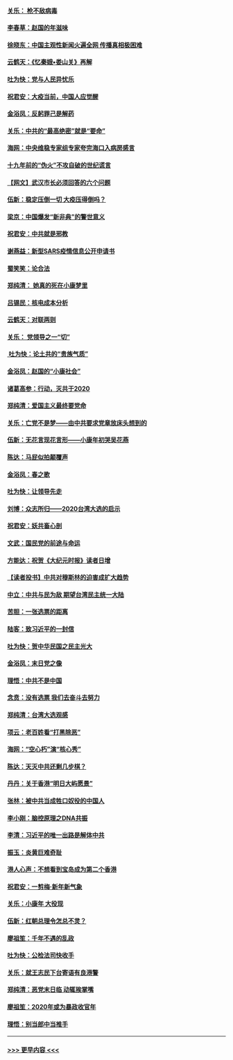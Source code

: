 #### [关乐： 枪不敌病毒](../pages/nsc993/n11826746.md?t=01281431) 
#### [李春草：赵国的年滋味](../pages/nsc993/n11826321.md?t=01281431) 
#### [徐晓东：中国主观性新闻火遍全网 传播真相极困难](../pages/nsc993/n11826508.md?t=01281431) 
#### [云鹤天：《忆秦娥▪娄山关》再解](../pages/nsc993/n11824682.md?t=01281431) 
#### [吐为快：党与人民异忧乐](../pages/nsc993/n11824660.md?t=01281431) 
#### [祝君安：大疫当前，中国人应觉醒](../pages/nsc993/n11821946.md?t=01281431) 
#### [金浴凤：反躬罪己是解药](../pages/nsc993/n11820280.md?t=01281431) 
#### [关乐：中共的“最高绝密”就是“要命”](../pages/nsc993/n11816946.md?t=01281431) 
#### [海网：中央维稳专家组专家夸完海口入病房感言](../pages/nsc993/n11815138.md?t=01281431) 
#### [十九年前的“伪火”不攻自破的世纪谎言](../pages/nsc993/n11813238.md?t=01281431) 
#### [【网文】武汉市长必须回答的六个问题](../pages/nsc993/n11813848.md?t=01281431) 
#### [伍新：稳定压倒一切 大疫压得倒吗？](../pages/nsc993/n11812634.md?t=01281431) 
#### [梁京：中国爆发“新非典”的警世意义](../pages/nsc993/n11812554.md?t=01281431) 
#### [祝君安：中共就是邪教](../pages/nsc993/n11812431.md?t=01281431) 
#### [谢燕益：新型SARS疫情信息公开申请书](../pages/nsc993/n11808840.md?t=01281431) 
#### [蜀笑笑：论合法](../pages/nsc993/n11808064.md?t=01281431) 
#### [郑纯清： 她真的死在小康梦里](../pages/nsc993/n11806623.md?t=01281431) 
#### [吕锡民：核电成本分析](../pages/nsc993/n11806284.md?t=01281431) 
#### [云鹤天：对联两则](../pages/nsc993/n11805957.md?t=01281431) 
#### [关乐： 党领导之一“切”](../pages/nsc993/n11804505.md?t=01281431) 
#### [ 吐为快：论土共的“贵族气质”](../pages/nsc993/n11804490.md?t=01281431) 
#### [金浴凤：赵国的“小康社会”](../pages/nsc993/n11804452.md?t=01281431) 
#### [诸葛高参：行动，灭共于2020](../pages/nsc993/n11804120.md?t=01281431) 
#### [郑纯清：爱国主义最终要党命](../pages/nsc993/n11802197.md?t=01281431) 
#### [关乐：亡党不是梦——由中共要求党章放床头想到的](../pages/nsc993/n11802156.md?t=01281431) 
#### [伍新：无花言现花言形——小康年初哭吴花燕](../pages/nsc993/n11800044.md?t=01281431) 
#### [陈达：马屁似拍颠覆声](../pages/nsc993/n11800010.md?t=01281431) 
#### [金浴凤：春之歌](../pages/nsc993/n11797687.md?t=01281431) 
#### [吐为快：让领导先走](../pages/nsc993/n11797512.md?t=01281431) 
#### [刘博：众志所归——2020台湾大选的启示](../pages/nsc993/n11796878.md?t=01281431) 
#### [祝君安：妖共畜心剖](../pages/nsc993/n11794273.md?t=01281431) 
#### [文武：国民党的前途与命运](../pages/nsc993/n11794198.md?t=01281431) 
#### [方能达：祝贺《大纪元时报》读者日增](../pages/nsc993/n11793807.md?t=01281431) 
#### [【读者投书】中共对穆斯林的迫害成扩大趋势](../pages/nsc993/n11791371.md?t=01281431) 
#### [中立：中共与民为敌 期望台湾民主统一大陆](../pages/nsc993/n11790392.md?t=01281431) 
#### [苦胆：一张选票的距离](../pages/nsc993/n11788914.md?t=01281431) 
#### [陆客：致习近平的一封信](../pages/nsc993/n11788867.md?t=01281431) 
#### [吐为快：贺中华民国之民主光大](../pages/nsc993/n11788618.md?t=01281431) 
#### [金浴凤：末日党之像](../pages/nsc993/n11787475.md?t=01281431) 
#### [理悟：中共不是中国](../pages/nsc993/n11787463.md?t=01281431) 
#### [念贲：没有选票  我们去奋斗去努力](../pages/nsc993/n11787398.md?t=01281431) 
#### [郑纯清：台湾大选观感](../pages/nsc993/n11786210.md?t=01281431) 
#### [项云：老百姓看“打黑除恶”](../pages/nsc993/n11785398.md?t=01281431) 
#### [海网：“空心朽”演“核心秀”](../pages/nsc993/n11783874.md?t=01281431) 
#### [陈达：天灭中共还剩几步棋？](../pages/nsc993/n11783719.md?t=01281431) 
#### [丹丹：关于香港“明日大屿愿景”](../pages/nsc993/n11783273.md?t=01281431) 
#### [张林：被中共当成牲口奴役的中国人](../pages/nsc993/n11782397.md?t=01281431) 
#### [李小刚：脑控原理之DNA共振](../pages/nsc993/n11780962.md?t=01281431) 
#### [李清：习近平的唯一出路是解体中共](../pages/nsc993/n11780866.md?t=01281431) 
#### [振玉：炎黄巨难奇耻](../pages/nsc993/n11779632.md?t=01281431) 
#### [港人心声：不想看到宝岛成为第二个香港](../pages/nsc993/n11778817.md?t=01281431) 
#### [祝君安：一剪梅‧新年新气象](../pages/nsc993/n11776340.md?t=01281431) 
#### [关乐：小康年 大役现](../pages/nsc993/n11774213.md?t=01281431) 
#### [伍新：红朝总理令怎总不灵？](../pages/nsc993/n11770813.md?t=01281431) 
#### [廖祖笙：千年不遇的乱政](../pages/nsc993/n11770373.md?t=01281431) 
#### [吐为快：公检法司快收手](../pages/nsc993/n11770359.md?t=01281431) 
#### [关乐：就王志民下台寄语有良港警](../pages/nsc993/n11769903.md?t=01281431) 
#### [郑纯清：恶党末日临 动辄挨掌嘴](../pages/nsc993/n11769356.md?t=01281431) 
#### [廖祖笙：2020年或为暴政收官年](../pages/nsc993/n11768216.md?t=01281431) 
#### [理悟：别当郎中当推手](../pages/nsc993/n11768243.md?t=01281431) 

----
#### [ >>> 更早内容 <<< ](../indexes/nsc993-earlier.md)
